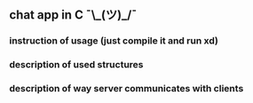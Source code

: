 ## chat app in C  ¯\\\_(ツ)_/¯

### instruction of usage (just compile it and run xd)

### description of used structures

### description of way server communicates with clients
